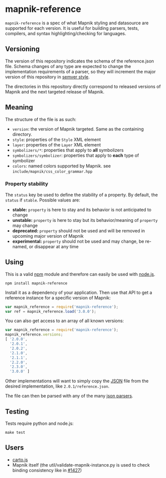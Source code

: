 # mapnik-reference

`mapnik-reference` is a spec of what Mapnik styling and datasource are supported for each version.
It is useful for building parsers, tests, compilers, and syntax highlighting/checking for languages.

## Versioning

The version of this repository indicates the schema of the reference.json file.
Schema changes of any type are expected to change the implementation requirements
of a parser, so they will increment the major version of this repository in
[semver style](http://semver.org/).

The directories in this repository directly correspond to released versions of Mapnik
and the next targeted release of Mapnik.

## Meaning

The structure of the file is as such:

* `version`: the version of Mapnik targeted. Same as the containing directory.
* `style`: properties of the `Style` XML element
* `layer`: properties of the `Layer` XML element
* `symbolizers/*`: properties that apply to **all** symbolizers
* `symbolizers/symbolizer`: properties that apply to **each** type of symbolizer
* `colors`: named colors supported by Mapnik. see `include/mapnik/css_color_grammar.hpp`

### Property stability
The `status` key be used to define the stability of a property. By default, the `status`
if `stable`. Possible values are:

- **stable:** `property` is here to stay and its behavior is not anticipated to change
- **unstable:** `property` is here to stay but its behavior/meaning of `property` may change
- **deprecated:** `property` should not be used and will be removed in upcoming major version of Mapnik
- **experimental:** `property` should not be used and may change, be re-named, or disappear at any time


## Using

This is a valid [npm](http://npmjs.org/) module and therefore can easily be used with
[node.js](http://nodejs.org/).

    npm install mapnik-reference

Install it as a dependency of your application. Then use that API to get a reference instance
for a specific version of Mapnik:

```javascript
var mapnik_reference = require('mapnik-reference');
var ref = mapnik_reference.load('3.0.0');
```

You can also get access to an array of all known versions:

```javascript
var mapnik_reference = require('mapnik-reference');
mapnik_reference.versions;
[ '2.0.0',
  '2.0.1',
  '2.0.2',
  '2.1.0',
  '2.1.1',
  '2.2.0',
  '2.3.0',
  '3.0.0' ]
```

Other implementations will want to simply copy the [JSON](http://www.json.org/) file
from the desired implementation, like `2.0.1/reference.json`.

The file can then be parsed with any of the many [json parsers](http://www.json.org/).

## Testing

Tests require python and node.js:

    make test

## Users

* [carto.js](https://github.com/mapbox/carto)
* Mapnik itself (the util/validate-mapnik-instance.py is used to check binding consistency like in [#1427](https://github.com/mapnik/mapnik/issues/1427))
